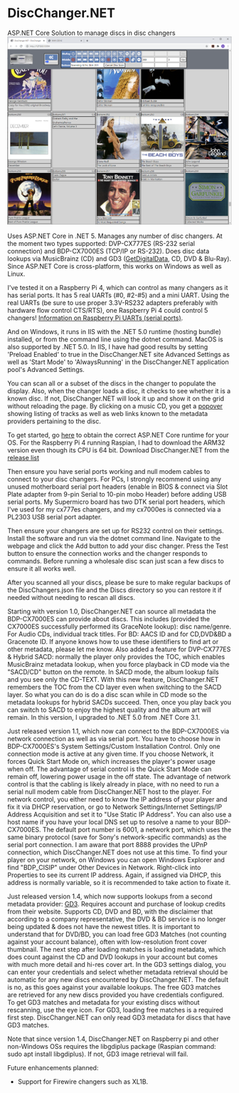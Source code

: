 # DiscChanger.NET
ASP.NET Core Solution to manage discs in disc changers
<img src="doc/DiscChanger.NET.png" />

Uses ASP.NET Core in .NET 5. Manages any number of disc changers. At the moment two types supported: DVP-CX777ES (RS-232 serial connection) and BDP-CX7000ES (TCP/IP or RS-232). Does disc data lookups via MusicBrainz (CD) and GD3 (<a href="https://www.getdigitaldata.com/GD3.aspx">GetDigitalData</a>, CD, DVD & Blu-Ray). Since ASP.NET Core is cross-platform, this works on Windows as well as Linux. 

I've tested it on a Raspberry Pi 4, which can control as many changers as it has serial ports. It has 5 real UARTs (#0, #2-#5) and a mini UART. Using the real UARTs (be sure to use proper 3.3V-RS232 adapters preferably with hardware flow control CTS/RTS), one Raspberry Pi 4 could control 5 changers! <a href="https://www.raspberrypi.org/documentation/configuration/uart.md">Information on Raspberry Pi UARTs (serial ports)</a>.

And on Windows, it runs in IIS with the .NET 5.0 runtime (hosting bundle) installed, or from the command line using the dotnet command. MacOS is also supported by .NET 5.0. In IIS, I have had good results by setting 'Preload Enabled' to true in the DiscChanger.NET site Advanced Settings as well as 'Start Mode' to 'AlwaysRunning' in the DiscChanger.NET application pool's Advanced Settings.

You can scan all or a subset of the discs in the changer to populate the display. Also, when the changer loads a disc, it checks to see whether it is a known disc. If not, DiscChanger.NET will look it up and show it on the grid without reloading the page. By clicking on a music CD, you get a <a href="doc/DiscChanger.NET Popover audio tracks and links.png">popover</a> showing listing of tracks as well as web links known to the metadata providers pertaining to the disc.

To get started, go <a href="https://dotnet.microsoft.com/download/dotnet/5.0">here</a> to obtain the correct ASP.NET Core runtime for your OS. For the Raspberry Pi 4 running Raspian, I had to download the ARM32 version even though its CPU is 64 bit. Download DiscChanger.NET from the <a href="https://github.com/hugo-lyppens/DiscChanger.NET/releases">release list</a>

Then ensure you have serial ports working and null modem cables to connect to your disc changers. For PCs, I strongly recommend using any unused motherboard serial port headers (enable in BIOS & connect via Slot Plate adapter from 9-pin Serial to 10-pin mobo Header) before adding USB serial ports. My Supermicro board has two DTK serial port headers, which I've used for my cx777es changers, and my cx7000es is connected via a PL2303 USB serial port adapter.

Then ensure your changers are set up for RS232 control on their settings. Install the software and run via the dotnet command line. Navigate to the webpage and click the Add button to add your disc changer. Press the Test button to ensure the connection works and the changer responds to commands. Before running a wholesale disc scan just scan a few discs to ensure it all works well.

After you scanned all your discs, please be sure to make regular backups of the DiscChangers.json file and the Discs directory so you can restore it if needed without needing to rescan all discs.

Starting with version 1.0, DiscChanger.NET can source all metadata the BDP-CX7000ES can provide about discs. This includes (provided the CX7000ES successfully performed its GraceNote lookup): disc name/genre. For Audio CDs, individual track titles. For BD: AACS ID and for CD,DVD&BD a Gracenote ID. If anyone knows how to use these identifiers to find art or other metadata, please let me know. Also added a feature for DVP-CX777ES & Hybrid SACD: normally the player only provides the TOC, which enables MusicBrainz metadata lookup, when you force playback in CD mode via the "SACD/CD" button on the remote. In SACD mode, the album lookup fails and you see only the CD-TEXT. With this new feature, DiscChanger.NET remembers the TOC from the CD layer even when switching to the SACD layer. So what you can do is do a disc scan while in CD mode so the metadata lookups for hybrid SACDs succeed. Then, once you play back you can switch to SACD to enjoy the highest quality and the album art will remain. In this version, I upgraded to .NET 5.0 from .NET Core 3.1.

Just released version 1.1, which now can connect to the BDP-CX7000ES via network connection as well as via serial port. You have to choose how in BDP-CX7000ES's System Settings/Custom Installation Control.  Only one connection mode is active at any given time. If you choose Network, it forces Quick Start Mode on, which increases the player's power usage when off. The advantage of serial control is the Quick Start Mode can remain off, lowering power usage in the off state. The advantage of network control is that the cabling is likely already in place, with no need to run a serial null modem cable from DiscChanger.NET host to the player. For network control, you either need to know the IP address of your player and fix it via DHCP reservation, or go to Network Settings/Internet Settings/IP Address Acquisition and set it to "Use Static IP Address". You can also use a host name if you have your local DNS set up to resolve a name to your BDP-CX7000ES. The default port number is 6001, a network port, which uses the same binary protocol (save for Sony's network-specific commands) as the serial port connection. I am aware that port 8888 provides the UPnP connection, which DiscChanger.NET does not use at this time. To find your player on your network, on Windows you can open Windows Explorer and find "BDP_CISIP" under Other Devices in Network. Right-click into Properties to see its current IP address. Again, if assigned via DHCP, this address is normally variable, so it is recommended to take action to fixate it.

Just released version 1.4, which now supports lookups from a second metadata provider: <a href="https://www.getdigitaldata.com/GD3.aspx">GD3</a>. Requires account and purchase of lookup credits from their website. Supports CD, DVD and BD, with the disclaimer that according to a company representative, the DVD & BD service is no longer being updated & does not have the newest titles. It is important to understand that for DVD/BD, you can load free GD3 Matches (not counting against your account balance), often with low-resolution front cover thumbnail. The next step after loading matches is loading metadata, which does count against the CD and DVD lookups in your account but comes with much more detail and hi-res cover art. In the GD3 settings dialog, you can enter your credentials and select whether metadata retrieval should be automatic for any new discs encountered by DiscChanger.NET. The default is no, as this goes against your available lookups. The free GD3 matches are retrieved for any new discs provided you have credentials configured. To get GD3 matches and metadata for your existing discs without rescanning, use the eye icon. For GD3, loading free matches is a required first step. DiscChanger.NET can only read GD3 metadata for discs that have GD3 matches.

Note that since version 1.4, DiscChanger.NET on Raspberry pi and other non-Windows OSs requires the libgdiplus  package (Raspian command: sudo apt install libgdiplus). If not, GD3 image retrieval will fail.

Future enhancements planned:
- Support for Firewire changers such as XL1B.
